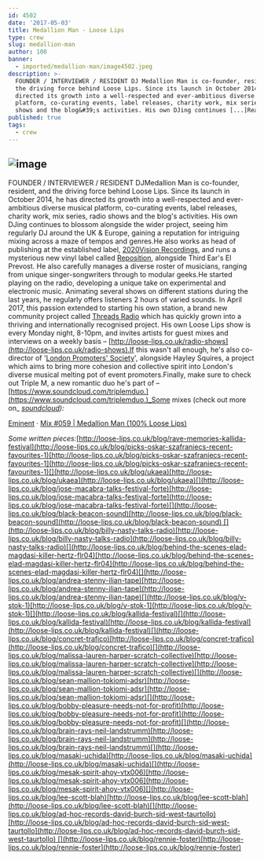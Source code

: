```yaml
---
id: 4502
date: '2017-05-03'
title: Medallion Man - Loose Lips
type: crew
slug: medallion-man
author: 100
banner:
  - imported/medallion-man/image4502.jpeg
description: >-
  FOUNDER / INTERVIEWER / RESIDENT DJ Medallion Man is co-founder, resident, and
  the driving force behind Loose Lips. Since its launch in October 2014, he has
  directed its growth into a well-respected and ever-ambitious diverse musical
  platform, co-curating events, label releases, charity work, mix series, radio
  shows and the blog&#39;s activities. His own DJing continues [...]Read More...
published: true
tags:
  - crew
---
```

![image](../imported/medallion-man/image4502.jpeg)
---
FOUNDER / INTERVIEWER / RESIDENT DJMedallion Man is co-founder, resident, and the driving force behind Loose Lips. Since its launch in October 2014, he has directed its growth into a well-respected and ever-ambitious diverse musical platform, co-curating events, label releases, charity work, mix series, radio shows and the blog's activities. His own DJing continues to blossom alongside the wider project, seeing him regularly DJ around the UK & Europe, gaining a reputation for intriguing mixing across a maze of tempos and genres.He also works as head of publishing at the established label, [2020Vision Recordings](https://soundcloud.com/2020visionrecordings), and runs a mysterious new vinyl label called [Reposition](https://soundcloud.com/repositionrecords), alongside Third Ear's El Prevost. He also carefully manages a diverse roster of musicians, ranging from unique singer-songwriters through to modular geeks.He started playing on the radio, developing a unique take on experimental and electronic music. Animating several shows on different stations during the last years, he regularly offers listeners 2 hours of varied sounds. In April 2017, this passion extended to starting his own station, a brand new community project called [Threads Radio](http://www.threadsradio.com) which has quickly grown into a thriving and internationally recognised project. His own Loose Lips show is every Monday night, 8-10pm, and invites artists for guest mixes and interviews on a weekly basis – [http://loose-lips.co.uk/radio-shows](http://loose-lips.co.uk/radio-shows).If this wasn't all enough, he's also co-director of '[London Promoters' Society](https://www.facebook.com/londonpromotersociety/)', alongside Hayley Squires, a project which aims to bring more cohesion and collective spirit into London's diverse musical melting pot of event promoters.Finally, make sure to check out Triple M, a new romantic duo he's part of – [https://www.soundcloud.com/triplemduo.](https://www.soundcloud.com/triplemduo.)_Some mixes (check out more on_ [_soundcloud_](http://www.soundcloud.com/medallionman)_):_

[Eminent](https://soundcloud.com/eminentuk "Eminent") · [Mix #059 | Medallion Man (100% Loose Lips)](https://soundcloud.com/eminentuk/mix-059-medallion-man-100-loose-lips "Mix #059 | Medallion Man (100% Loose Lips)")

  
  
  
  

  
  
  

  

  
  
_Some written pieces:_[](http://loose-lips.co.uk/blog/picks-oskar-szafraniecs-recent-favourites-1)[http://loose-lips.co.uk/blog/rave-memories-kallida-festival](http://loose-lips.co.uk/blog/picks-oskar-szafraniecs-recent-favourites-1)[http://loose-lips.co.uk/blog/picks-oskar-szafraniecs-recent-favourites-1](http://loose-lips.co.uk/blog/picks-oskar-szafraniecs-recent-favourites-1)[](http://loose-lips.co.uk/blog/ukaea)[http://loose-lips.co.uk/blog/ukaea](http://loose-lips.co.uk/blog/ukaea)[](http://loose-lips.co.uk/blog/jose-macabra-talks-festival-forte)[http://loose-lips.co.uk/blog/jose-macabra-talks-festival-forte](http://loose-lips.co.uk/blog/jose-macabra-talks-festival-forte)[](http://loose-lips.co.uk/blog/black-beacon-sound)[http://loose-lips.co.uk/blog/black-beacon-sound](http://loose-lips.co.uk/blog/black-beacon-sound) [](http://loose-lips.co.uk/blog/billy-nasty-talks-radio)[http://loose-lips.co.uk/blog/billy-nasty-talks-radio](http://loose-lips.co.uk/blog/billy-nasty-talks-radio)[](http://loose-lips.co.uk/blog/behind-the-scenes-elad-magdasi-killer-hertz-flr04)[http://loose-lips.co.uk/blog/behind-the-scenes-elad-magdasi-killer-hertz-flr04](http://loose-lips.co.uk/blog/behind-the-scenes-elad-magdasi-killer-hertz-flr04)[](http://loose-lips.co.uk/blog/andrea-stenny-ilian-tape)[http://loose-lips.co.uk/blog/andrea-stenny-ilian-tape](http://loose-lips.co.uk/blog/andrea-stenny-ilian-tape)[](http://loose-lips.co.uk/blog/v-stok-1)[http://loose-lips.co.uk/blog/v-stok-1](http://loose-lips.co.uk/blog/v-stok-1)[](http://loose-lips.co.uk/blog/kallida-festival)[](http://loose-lips.co.uk/blog/kallida-festival)[http://loose-lips.co.uk/blog/kallida-festival](http://loose-lips.co.uk/blog/kallida-festival)[](http://loose-lips.co.uk/blog/concret-trafico)[http://loose-lips.co.uk/blog/concret-trafico](http://loose-lips.co.uk/blog/concret-trafico)[](http://loose-lips.co.uk/blog/malissa-lauren-harper-scratch-collective)[http://loose-lips.co.uk/blog/malissa-lauren-harper-scratch-collective](http://loose-lips.co.uk/blog/malissa-lauren-harper-scratch-collective)[](http://loose-lips.co.uk/blog/sean-mallion-tokiomi-adsr)[http://loose-lips.co.uk/blog/sean-mallion-tokiomi-adsr](http://loose-lips.co.uk/blog/sean-mallion-tokiomi-adsr)[](http://loose-lips.co.uk/blog/bobby-pleasure-needs-not-for-profit)[http://loose-lips.co.uk/blog/bobby-pleasure-needs-not-for-profit](http://loose-lips.co.uk/blog/bobby-pleasure-needs-not-for-profit)[](http://loose-lips.co.uk/blog/brain-rays-neil-landstrumm)[http://loose-lips.co.uk/blog/brain-rays-neil-landstrumm](http://loose-lips.co.uk/blog/brain-rays-neil-landstrumm)[](http://loose-lips.co.uk/blog/masaki-uchida)[http://loose-lips.co.uk/blog/masaki-uchida](http://loose-lips.co.uk/blog/masaki-uchida)[](http://loose-lips.co.uk/blog/mesak-spirit-ahoy-vtx006)[http://loose-lips.co.uk/blog/mesak-spirit-ahoy-vtx006](http://loose-lips.co.uk/blog/mesak-spirit-ahoy-vtx006)[](http://loose-lips.co.uk/blog/lee-scott-blah)[http://loose-lips.co.uk/blog/lee-scott-blah](http://loose-lips.co.uk/blog/lee-scott-blah)[](http://loose-lips.co.uk/blog/ad-hoc-records-david-burch-sid-west-taurtollo)[http://loose-lips.co.uk/blog/ad-hoc-records-david-burch-sid-west-taurtollo](http://loose-lips.co.uk/blog/ad-hoc-records-david-burch-sid-west-taurtollo) [](http://loose-lips.co.uk/blog/rennie-foster)[http://loose-lips.co.uk/blog/rennie-foster](http://loose-lips.co.uk/blog/rennie-foster)